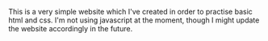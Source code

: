 This is a very simple website which I've created in order to practise basic html and css. I'm not using javascript at the moment, though I might update the website accordingly in the future.
